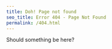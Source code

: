 ```yaml
---
title: Doh! Page not found
seo_title: Error 404 - Page Not Found
permalink: /404.html
---
```


Should something be here?
